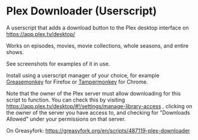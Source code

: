 # Plex Downloader (Userscript)

A userscript that adds a download button to the Plex desktop interface on https://app.plex.tv/desktop/

Works on episodes, movies, movie collections, whole seasons, and entire shows.

See screenshots for examples of it in use.

Install using a userscript manager of your choice, for example [Greasemonkey](https://addons.mozilla.org/en-US/firefox/addon/greasemonkey/) for Firefox or [Tampermonkey](https://chromewebstore.google.com/detail/tampermonkey/dhdgffkkebhmkfjojejmpbldmpobfkfo) for Chrome.

Note that the owner of the Plex server must allow downloading for this script to function. You can check this by visiting  https://app.plex.tv/desktop/#!/settings/manage-library-access , clicking on the owner of the server you have access to, and checking for "Downloads Allowed" under your permissions on that server.


On Greasyfork: https://greasyfork.org/en/scripts/487119-plex-downloader
